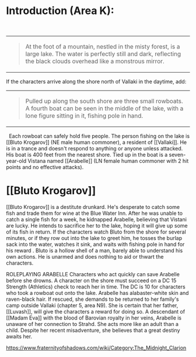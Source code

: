 # **Introduction (Area K):**

 <table><tbody><tr class="odd"><td><blockquote><p>At the foot of a mountain, nestled in the misty forest, is a large lake. The water is perfectly still and dark, reflecting the black clouds overhead like a monstrous mirror.</p></blockquote></td></tr></tbody></table>

If the characters arrive along the shore north of Vallaki
in the daytime, add:
 

<table><tbody><tr class="odd"><td><blockquote><p>Pulled up along the south shore are three small rowboats. A fourth boat can be seen in the middle of the lake, with a lone figure sitting in it, fishing pole in hand.</p></blockquote></td></tr></tbody></table>

 
Each rowboat can safely hold five people. The person fishing on the lake is [[Bluto Krogarov]] (NE male human commoner), a resident of [[Vallaki]]. He is in a trance and doesn't respond to anything or anyone unless attacked. His boat is 400 feet from the nearest shore. Tied up in the boat is a seven-year-old Vistana named [[Arabelle]] (LN female human commoner with 2 hit points and no effective attacks).
 

# **[[Bluto Krogarov]]** 

[[Bluto Krogarov]] is a destitute drunkard. He's desperate to catch some fish and trade them for wine at the Blue Water Inn. After he was unable to catch a single fish for a week, he kidnapped Arabelle, believing that Vistani are lucky. He intends to sacrifice her to the lake, hoping it will give up some of its fish in return. If the characters watch Bluto from the shore for several minutes, or if they row out into the lake to greet him, he tosses the burlap sack into the water, watches it sink, and waits with fishing pole in hand for his reward . 
Bluto is a hollow shell of a man, barely able to understand his own actions. He is unarmed and does nothing to aid or thwart the characters.

ROLEPLAYING ARABELLE
Characters who act quickly can save Arabelle before she drowns. A character on the shore must succeed on a DC 15 Strength (Athletics) check to reach her in time.
The DC is 10 for characters who took a rowboat out onto the lake.
Arabelle has alabaster-white skin and raven-black hair. If rescued, she demands to be returned to her family's camp outside Vallaki (chapter 5, area N9). She is certain that her father, [[Luvash]], will give the characters a reward for doing so.
A descendant of [[Madam Eva]] with the blood of Barovian royalty in her veins, Arabelle is unaware of her connection to Strahd. She acts more like an adult than a child. Despite her recent misadventure, she believes that a great destiny awaits her.


https://www.fraternityofshadows.com/wiki/Category:The_Midnight_Clarion